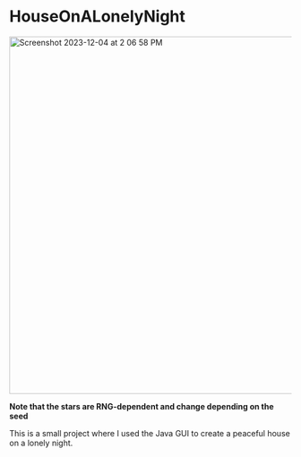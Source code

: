 # HouseOnALonelyNight


<img width="638" alt="Screenshot 2023-12-04 at 2 06 58 PM" src="https://github.com/ItsIzakB/HouseInALonelyNight/assets/109478175/bf597465-77a5-43c6-8c29-a80ec039e121">


**Note that the stars are RNG-dependent and change depending on the seed**




This is a small project where I used the Java GUI to create a peaceful house on a lonely night.


